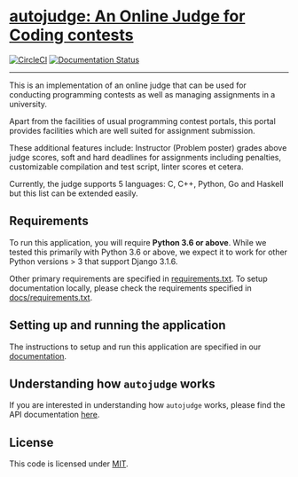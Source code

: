 # [autojudge: An Online Judge for Coding contests](https://github.com/vbsinha/autojudge)

[![CircleCI](https://circleci.com/gh/vbsinha/autojudge.svg?style=svg)](https://circleci.com/gh/vbsinha/autojudge) [![Documentation Status](https://readthedocs.org/projects/autojudge/badge/?version=latest)](https://autojudge.readthedocs.io/en/latest/?badge=latest)

---
This is an implementation of an online judge that can be used for conducting programming contests as well as managing assignments in a university.

Apart from the facilities of usual programming contest portals, this portal provides facilities which are well suited for assignment submission.

These additional features include: Instructor (Problem poster) grades above judge scores, soft and hard deadlines for assignments including penalties, customizable compilation and test script, linter scores et cetera.

Currently, the judge supports 5 languages: C, C++, Python, Go and Haskell but this list can be extended easily.

## Requirements

To run this application, you will require **Python 3.6 or above**. While we tested this primarily with Python 3.6 or above, we expect it to work for other Python versions > 3 that support Django 3.1.6.

Other primary requirements are specified in [requirements.txt](requirements.txt). To setup documentation locally, please check the requirements specified in [docs/requirements.txt](docs/requirements.txt).

## Setting up and running the application

The instructions to setup and run this application are specified in our [documentation](https://autojudge.readthedocs.io/en/latest/usage.html).

## Understanding how `autojudge` works

If you are interested in understanding how `autojudge` works, please find the API documentation [here](https://autojudge.readthedocs.io/en/latest/api.html).

## License

This code is licensed under [MIT](LICENSE).
